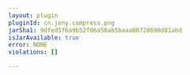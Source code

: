 ```yaml
---
layout: plugin
pluginId: cn.jony.compress.png
jarSha1: 9dfed5f6a9b52f06a50ab5baaa00728690d81abd
isJarAvailable: true
error: NONE
violations: []

---
```

